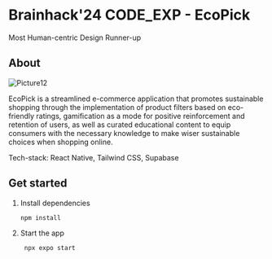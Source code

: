 # Brainhack'24 CODE_EXP - EcoPick

Most Human-centric Design Runner-up

## About
![Picture12](https://github.com/user-attachments/assets/aeb19caf-6c82-4b83-b664-558b20d24ceb)

EcoPick is a streamlined e-commerce application that promotes sustainable shopping through the implementation of product filters based on eco-friendly ratings, gamification as a mode for positive reinforcement and retention of users, as well as curated educational content to equip consumers with the necessary knowledge to make wiser sustainable choices when shopping online.

Tech-stack: React Native, Tailwind CSS, Supabase

## Get started

1. Install dependencies

   ```bash
   npm install
   ```

2. Start the app

   ```bash
    npx expo start
   ```
